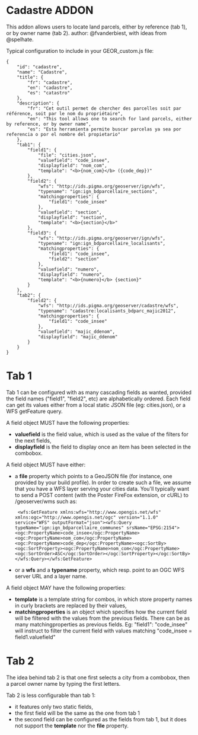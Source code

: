 Cadastre ADDON
==============

This addon allows users to locate land parcels, either by reference (tab 1), or by owner name (tab 2).
author: @fvanderbiest, with ideas from @spelhate.


Typical configuration to include in your GEOR_custom.js file:

    {
        "id": "cadastre",
        "name": "Cadastre",
        "title": {
            "fr": "cadastre",
            "en": "cadastre",
            "es": "catastro"
        },
        "description": {
            "fr": "Cet outil permet de chercher des parcelles soit par référence, soit par le nom du propriétaire",
            "en": "This tool allows one to search for land parcels, either by reference, or by owner name",
            "es": "Esta herramienta permite buscar parcelas ya sea por referencia o por el nombre del propietario"
        },
        "tab1": {
            "field1": {
                "file": "cities.json",
                "valuefield": "code_insee",
                "displayfield": "nom_com",
                "template": "<b>{nom_com}</b> ({code_dep})"
            },
            "field2": {
                "wfs": "http://ids.pigma.org/geoserver/ign/wfs",
                "typename": "ign:ign_bdparcellaire_sections",
                "matchingproperties": {
                    "field1": "code_insee"
                },
                "valuefield": "section",
                "displayfield": "section",
                "template": "<b>{section}</b>"
            },
            "field3": {
                "wfs": "http://ids.pigma.org/geoserver/ign/wfs",
                "typename": "ign:ign_bdparcellaire_localisants",
                "matchingproperties": {
                    "field1": "code_insee",
                    "field2": "section"
                },
                "valuefield": "numero",
                "displayfield": "numero",
                "template": "<b>{numero}</b> {section}"
            }
        },
        "tab2": {
            "field2": {
                "wfs": "http://ids.pigma.org/geoserver/cadastre/wfs",
                "typename": "cadastre:localisants_bdparc_majic2012",
                "matchingproperties": {
                    "field1": "code_insee"
                },
                "valuefield": "majic_ddenom",
                "displayfield": "majic_ddenom"
            }
        }
    }


Tab 1
=====

Tab 1 can be configured with as many cascading fields as wanted, provided the field names ("field1", "field2", etc) are alphabetically ordered.
Each field can get its values either from a local static JSON file (eg: cities.json), or a WFS getFeature query.

A field object MUST have the following properties:
 * **valuefield** is the field value, which is used as the value of the filters for the next fields,
 * **displayfield** is the field to display once an item has been selected in the combobox.
 
A field object MUST have either:
 * a **file** property which points to a GeoJSON file (for instance, one provided by your build profile). In order to create such a file, we assume that you have a WFS layer serving your cities data. You'll typically want to send a POST content (with the Poster FireFox extension, or cURL) to /geoserver/wms such as:
 
        <wfs:GetFeature xmlns:wfs="http://www.opengis.net/wfs" xmlns:ogc="http://www.opengis.net/ogc" version="1.1.0" service="WFS" outputFormat="json"><wfs:Query typeName="ign:ign_bdparcellaire_communes" srsName="EPSG:2154"><ogc:PropertyName>code_insee</ogc:PropertyName><ogc:PropertyName>nom_com</ogc:PropertyName><ogc:PropertyName>code_dep</ogc:PropertyName><ogc:SortBy><ogc:SortProperty><ogc:PropertyName>nom_com</ogc:PropertyName><ogc:SortOrder>ASC</ogc:SortOrder></ogc:SortProperty></ogc:SortBy></wfs:Query></wfs:GetFeature>

 * or a **wfs** and a **typename** property, which resp. point to an OGC WFS server URL and a layer name.

A field object MAY have the following properties:
 * **template** is a template string for combos, in which store property names in curly brackets are replaced by their values,
 * **matchingproperties** is an object which specifies how the current field will be filtered with the values from the previous fields. There can be as many matchingproperties as previous fields. Eg: "field1": "code_insee" will instruct to filter the current field with values matching "code_insee = field1.valuefield"


Tab 2
=====

The idea behind tab 2 is that one first selects a city from a combobox, then a parcel owner name by typing the first letters.

Tab 2 is less configurable than tab 1:
 * it features only two static fields, 
 * the first field will be the same as the one from tab 1
 * the second field can be configured as the fields from tab 1, but it does not support the **template** nor the **file** property.
